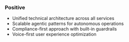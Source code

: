 ### Positive
- Unified technical architecture across all services
- Scalable agentic patterns for autonomous operations
- Compliance-first approach with built-in guardrails
- Voice-first user experience optimization
